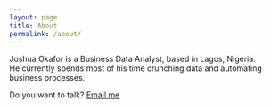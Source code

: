 ```yaml
---
layout: page
title: About
permalink: /about/
---
```


Joshua Okafor is a Business Data Analyst, based in Lagos, Nigeria.<br/>
He currently spends most of his time crunching data and automating business processes.

Do you want to talk? [Email me](mailto:joshuaokafor49@gmail.com) 
